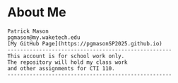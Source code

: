 # About Me  
	Patrick Mason  
	pgmason@my.waketech.edu  
	[My GitHub Page](https://pgmasonSP2025.github.io)  
	----------------------------------------------------  
	This account is for school work only.  
	The repository will hold my class work  
	and other assignments for CTI 110.    
	----------------------------------------------------
